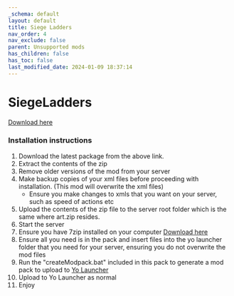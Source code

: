 ```yaml
---
_schema: default
layout: default
title: Siege Ladders
nav_order: 4
nav_exclude: false
parent: Unsupported mods
has_children: false
has_toc: false
last_modified_date: 2024-01-09 18:37:14
---
```

# SiegeLadders
[Download here](https://github.com/LiF-x/SiegeLadders/releases/latest)

### Installation instructions

1. Download the latest package from the above link.
2. Extract the contents of the zip
3. Remove older versions of the mod from your server
4. Make backup copies of your xml files before proceeding with installation. (This mod will overwrite the xml files)
   - Ensure you make changes to xmls that you want on your server, such as speed of actions etc
5. Upload the contents of the zip file to the server root folder which is the same where art.zip resides. 
6. Start the server
7. Ensure you have 7zip installed on your computer [Download here](https://7zip.dev/en/download/)
8. Ensure all you need is in the pack and insert files into the yo launcher folder that you need for your server, ensuring you do not overwrite the mod files
9. Run the "createModpack.bat" included in this pack to generate a mod pack to upload to [Yo Launcher](https://www.yolauncher.app/)
10. Upload to Yo Launcher as normal 
11. Enjoy
